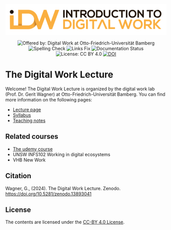<p align="center">
    <img alt="Lecture Logo" src="https://raw.githubusercontent.com/digital-work-lab/digital-work-lecture/main/assets/images/IDW-logo.png" width="600px">
</p>

<div align="center">

![Offered by: Digital Work at Otto-Friedrich-Universität Bamberg](https://img.shields.io/badge/Offered%20by-%20Digital%20Work%20(Otto--Friedrich--Universit%C3%A4t%20Bamberg)-blue)
![Spelling Check](https://github.com/digital-work-lab/digital-work-lecture/actions/workflows/spelling.yml/badge.svg)
![Links Fix](https://github.com/digital-work-lab/digital-work-lecture/actions/workflows/links_fix.yml/badge.svg)
![Documentation Status](https://img.shields.io/github/actions/workflow/status/digital-work-lab/digital-work-lecture/pages.yml?label=documentation)
![License: CC BY 4.0](https://img.shields.io/badge/License-CC%20BY%204.0-green.svg)
[![DOI](https://zenodo.org/badge/747736072.svg)](https://doi.org/10.5281/zenodo.13893041)

</div>

# The Digital Work Lecture

Welcome! The Digital Work Lecture is organized by the digital work lab (Prof. Dr. Gerit Wagner) at Otto-Friedrich-Universität Bamberg.
You can find more information on the following pages:

- [Lecture page](https://digital-work-lab.github.io/digital-work-lecture/)
- [Syllabus](https://digital-work-lab.github.io/digital-work-lecture/docs/syllabus.html)
- [Teaching notes](https://digital-work-lab.github.io/digital-work-lecture/docs/teaching_notes.html)

## Related courses

- [The udemy course](https://www.udemy.com/course/29-big-ideas-for-getting-things-done/learn/lecture/26821690#overview)
- UNSW INFS102 Working in digital ecosystems
- VHB New Work

## Citation

Wagner, G., (2024). The Digital Work Lecture. Zenodo. https://doi.org/10.5281/zenodo.13893041

## License

The contents are licensed under the [CC-BY 4.0 License](https://creativecommons.org/licenses/by/4.0/).
